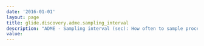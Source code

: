 ```yaml
---
date: '2016-01-01'
layout: page
title: glide.discovery.adme.sampling_interval
description: "ADME - Sampling interval (sec): How often to sample process and connection data in seconds. Must be a minimum of 5 seconds. "
value:  
---
```

